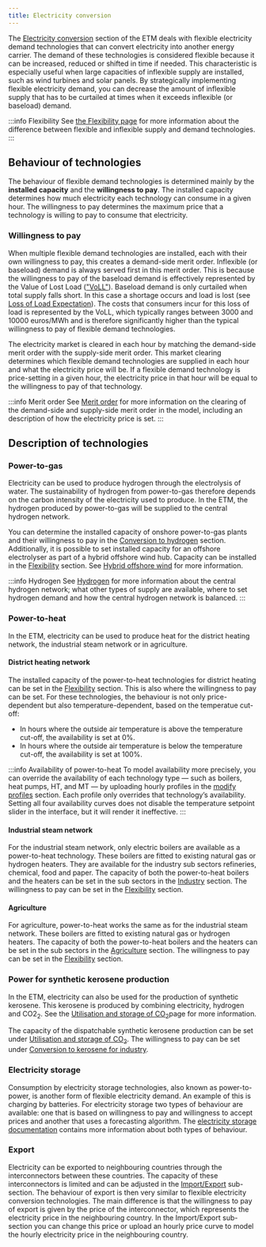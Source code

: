 ```yaml
---
title: Electricity conversion
---
```


The [Electricity conversion](https://energytransitionmodel.com/scenario/flexibility/flexibility_conversion/conversion-by-flexible-demand-technologies) section of the ETM deals with flexible electricity demand technologies that can convert electricity into another energy carrier. The demand of these technologies is considered flexible because it can be increased, reduced or shifted in time if needed. This characteristic is especially useful when large capacities of inflexible supply are installed, such as wind turbines and solar panels. By strategically implementing flexible electricity demand, you can decrease the amount of inflexible supply that has to be curtailed at times when it exceeds inflexible (or baseload) demand.

:::info Flexibility
See [the Flexibility page](flexibility.md) for more information about the difference between flexible and inflexible supply and demand technologies.
:::

## Behaviour of technologies

The behaviour of flexible demand technologies is determined mainly by the **installed capacity** and the **willingness to pay**. The installed capacity determines how much electricity each technology can consume in a given hour. The willingness to pay determines the maximum price that a technology is willing to pay to consume that electricity.

### Willingness to pay

When multiple flexible demand technologies are installed, each with their own willingness to pay, this creates a demand-side merit order. Inflexible (or baseload) demand is always served first in this merit order. This is because the willingness to pay of the baseload demand is effectively represented by the Value of Lost Load (["VoLL"](https://energytransitionmodel.com/scenario/costs/costs_flexibility/value-of-lost-load)). Baseload demand is only curtailed when total supply falls short. In this case a shortage occurs and load is lost (see [Loss of Load Expectation](loss-of-load-expectation.md)). The costs that consumers incur for this loss of load is represented by the VoLL, which typically ranges between 3000 and 10000 euros/MWh and is therefore significantly higher than the typical willingness to pay of flexible demand technologies.

The electricity market is cleared in each hour by matching the demand-side merit order with the supply-side merit order. This market clearing determines which flexible demand technologies are supplied in each hour and what the electricity price will be. If a flexible demand technology is price-setting in a given hour, the electricity price in that hour will be equal to the willingness to pay of that technology.

:::info Merit order
See [Merit order](merit-order.md) for more information on the clearing of the demand-side and supply-side merit order in the model, including an description of how the electricity price is set.
:::

## Description of technologies

### Power-to-gas

Electricity can be used to produce hydrogen through the electrolysis of water. The sustainability of hydrogen from power-to-gas therefore depends on the carbon intensity of the electricity used to produce. In the ETM, the hydrogen produced by power-to-gas will be supplied to the central hydrogen network.

You can determine the installed capacity of onshore power-to-gas plants and their willingness to pay in the [Conversion to hydrogen](https://energytransitionmodel.com/scenario/flexibility/flexibility_conversion/conversion-to-hydrogen) section. Additionally, it is possible to set installed capacity for an offshore electrolyser as part of a hybrid offshore wind hub. Capacity can be installed in the [Flexibility](https://energytransitionmodel.com/scenario/flexibility/flexibility_net_load/hybrid-offshore-wind-components) section. See [Hybrid offshore wind](hybrid-offshore-wind) for more information.

:::info Hydrogen
See [Hydrogen](hydrogen.md) for more information about the central hydrogen network; what other types of supply are available, where to set hydrogen demand and how the central hydrogen network is balanced.
:::

### Power-to-heat
In the ETM, electricity can be used to produce heat for the district heating network, the industrial steam network or in agriculture.

#### District heating network
The installed capacity of the power-to-heat technologies for district heating can be set in the [Flexibility](https://energytransitionmodel.com/scenario/flexibility/flexibility_conversion/conversion-to-heat-for-district-heating) section. This is also where the willingness to pay can be set. For these technologies, the behaviour is not only price-dependent but also temperature-dependent, based on the temperatue cut-off:
* In hours where the outside air temperature is above the temperature cut-off, the availability is set at 0%.
* In hours where the outside air temperature is below the temperature cut-off, the availability is set at 100%.

:::info Availability of power-to-heat
To model availability more precisely, you can override the availability of each technology type — such as boilers, heat pumps, HT, and MT — by uploading hourly profiles in the [modify profiles](https://energytransitionmodel.com/scenario/flexibility/curve_upload/upload-curves) section. Each profile only overrides that technology’s availability. Setting all four availability curves does not disable the temperature setpoint slider in the interface, but it will render it ineffective.
:::

#### Industrial steam network
For the industrial steam network, only electric boilers are available as a power-to-heat technology. These boilers are fitted to existing natural gas or hydrogen heaters. They are available for the industry sub sectors refineries, chemical, food and paper. The capacity of both the power-to-heat boilers and the heaters can be set in the sub sectors in the [Industry](https://energytransitionmodel.com/scenario/demand/industry/energy-demand-in-the-industry) section. The willingness to pay can be set in the [Flexibility](https://energytransitionmodel.com/scenario/flexibility/flexibility_conversion/conversion-to-heat-for-industry) section.

#### Agriculture
For agriculture, power-to-heat works the same as for the industrial steam network. These boilers are fitted to existing natural gas or hydrogen heaters. The capacity of both the power-to-heat boilers and the heaters can be set in the sub sectors in the [Agriculture](https://energytransitionmodel.com/scenario/demand/agriculture/heat) section. The willingness to pay can be set in the [Flexibility](https://energytransitionmodel.com/scenario/flexibility/flexibility_conversion/conversion-to-heat-for-agriculture) section.

### Power for synthetic kerosene production
In the ETM, electricity can also be used for the production of synthetic kerosene. This kerosene is produced by combining electricity, hydrogen and CO2<sub>2</sub>. See the [Utilisation and storage of CO<sub>2</sub>](co2-ccus.md)page for more information.

The capacity of the dispatchable synthetic kerosene production can be set under [Utilisation and storage of CO<sub>2</sub>](https://energytransitionmodel.com/scenario/emissions/ccus/utilisation-and-storage-of-co2). The willingness to pay can be set under [Conversion to kerosene for industry](https://pro.energytransitionmodel.com/scenario/flexibility/flexibility_conversion/).

### Electricity storage
Consumption by electricity storage technologies, also known as power-to-power, is another form of flexible electricity demand. An example of this is charging by batteries. For electricity storage two types of behaviour are available: one that is based on willingness to pay and willingness to accept prices and another that uses a forecasting algorithm. The [electricity storage documentation](electricity-storage.md) contains more information about both types of behaviour.

### Export
Electricity can be exported to neighbouring countries through the interconnectors between these countries. The capacity of these interconnectors is limited and can be adjusted in the [Import/Export](https://energytransitionmodel.com/scenario/flexibility/electricity_import_export/interconnector-1) sub-section. The behaviour of export is then very similar to flexible electricity conversion technologies. The main difference is that the willingness to pay of export is given by the price of the interconnector, which represents the electricity price in the neighbouring country. In the Import/Export sub-section you can change this price or upload an hourly price curve to model the hourly electricity price in the neighbouring country.
